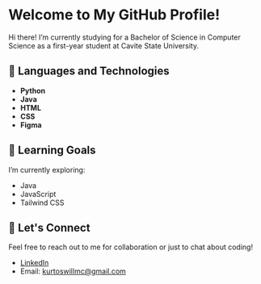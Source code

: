# Welcome to My GitHub Profile!

Hi there! I’m currently studying for a Bachelor of Science in Computer Science as a first-year student at Cavite State University.

## 🚀 Languages and Technologies

- **Python**
- **Java**
- **HTML**
- **CSS**
- **Figma**

## 🌱 Learning Goals

I’m currently exploring:

- Java
- JavaScript
- Tailwind CSS

## 🤝 Let's Connect

Feel free to reach out to me for collaboration or just to chat about coding! 

- [LinkedIn]([your-linkedin-profile](https://www.linkedin.com/in/kurt-oswill-mc-carver-23368b326/))
- Email: kurtoswillmc@gmail.com



